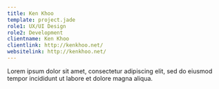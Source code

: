 ```yaml
---
title: Ken Khoo
template: project.jade
role1: UX/UI Design
role2: Development
clientname: Ken Khoo
clientlink: http://kenkhoo.net/
websitelink: http://kenkhoo.net/
---
```


Lorem ipsum dolor sit amet, consectetur adipiscing elit, sed do eiusmod tempor incididunt ut labore et dolore magna aliqua.